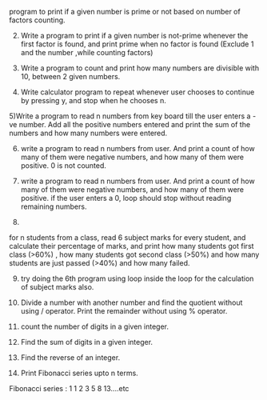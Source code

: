  program to print if a given number is prime or not based on number of factors counting.

2) Write a program to print if a given number is not-prime whenever the first factor is found, and print prime when no factor is found (Exclude 1 and the number ,while counting factors)


3) Write a program to count and print how many numbers are divisible with 10, between 2 given numbers.

4) Write calculator program to repeat whenever user chooses to continue by pressing y, and stop when he chooses n.

5)Write a program to read n numbers from key board till the user enters a -ve number. Add all the positive numbers entered and print the sum of the numbers and how many numbers were entered.

6) write a program to read n numbers from user. And print a count of how many of them were negative numbers, and how many of them were positive. 0 is not counted.

7) write a program to read n numbers from user. And print a count of how many of them were negative numbers, and how many of them were positive. if the user enters a 0, loop should stop without reading remaining numbers.

8)
for n students from a class, read 6 subject marks for every student, and calculate their percentage of marks, and print how many students got first class (>60%) , how many students got second class (>50%) and how many students are just passed (>40%) and how many failed.

9) try doing the 6th program using loop inside the loop for the calculation of subject marks also.

10) Divide a number with another number and find the quotient without using / operator. Print the remainder without using % operator.

11) count the number of digits in a given integer.

12) Find the sum of digits in a given integer.

13) Find the reverse of an integer.

14) Print Fibonacci series upto n terms.

Fibonacci series : 1 1 2 3 5 8 13....etc
